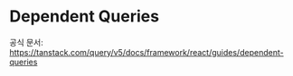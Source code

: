 # Dependent Queries

공식 문서: https://tanstack.com/query/v5/docs/framework/react/guides/dependent-queries

